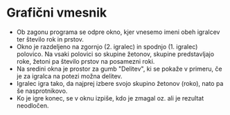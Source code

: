 # Grafični vmesnik

* Ob zagonu programa se odpre okno, kjer vnesemo imeni obeh igralcev ter število rok in prstov.
* Okno je razdeljeno na zgornjo (2. igralec) in spodnjo (1. igralec) polovico. Na vsaki polovici so skupine žetonov, skupine predstavljajo roke, žetoni pa število prstov na posamezni roki.
* Na sredini okna je prostor za gumb "Delitev", ki se pokaže v primeru, če je za igralca na potezi možna delitev.
* Igralec igra tako, da najprej izbere svojo skupino žetonov (roko), nato pa še nasprotnikovo.
* Ko je igre konec, se v oknu izpiše, kdo je zmagal oz. ali je rezultat neodločen.